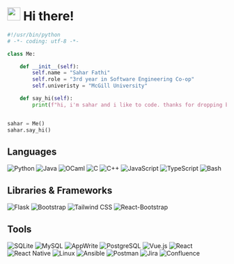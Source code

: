# <img src="https://raw.githubusercontent.com/iampavangandhi/iampavangandhi/master/gifs/Hi.gif" width="30px"> Hi there! 

```python
#!/usr/bin/python
# -*- coding: utf-8 -*-

class Me:

    def __init__(self):
        self.name = "Sahar Fathi"
        self.role = "3rd year in Software Engineering Co-op"
        self.univeristy = "McGill University"

    def say_hi(self):
        print(f"hi, i'm sahar and i like to code. thanks for dropping by :P")


sahar = Me()
sahar.say_hi()
```

## Languages
   ![Python](https://img.shields.io/badge/python-%235b99d1.svg?style=for-the-badge&logo=python&logoColor=white)
   ![Java](https://img.shields.io/badge/java-%235b99d1.svg?style=for-the-badge&logo=openjdk&logoColor=white)
   ![OCaml](https://img.shields.io/badge/ocaml-%235b99d1.svg?style=for-the-badge&logo=ocaml&logoColor=white)
   ![C](https://img.shields.io/badge/c-%235b99d1.svg?style=for-the-badge&logo=c&logoColor=white)
   ![C++](https://img.shields.io/badge/c++-%235b99d1.svg?style=for-the-badge&logo=cplusplus&logoColor=white)
   ![JavaScript](https://img.shields.io/badge/javascript-%235b99d1.svg?style=for-the-badge&logo=javascript&logoColor=white)
   ![TypeScript](https://img.shields.io/badge/typescript-%235b99d1.svg?style=for-the-badge&logo=typescript&logoColor=white)
   ![Bash](https://img.shields.io/badge/bash-%235b99d1.svg?style=for-the-badge&logo=gnubash&logoColor=white)
   
## Libraries & Frameworks
![Flask](https://img.shields.io/badge/flask-%23674ea7.svg?style=for-the-badge&logo=flask&logoColor=white)
![Bootstrap](https://img.shields.io/badge/bootstrap-%23674ea7.svg?style=for-the-badge&logo=bootstrap&logoColor=white)
![Tailwind CSS](https://img.shields.io/badge/tailwindcss-%23674ea7.svg?style=for-the-badge&logo=tailwindcss&logoColor=white)
![React-Bootstrap](https://img.shields.io/badge/reactbootstrap-%23674ea7.svg?style=for-the-badge&logo=reactbootstrap&logoColor=white)

## Tools
![SQLite](https://img.shields.io/badge/SQLite-%23b93939.svg?style=for-the-badge&logo=sqlite&logoColor=white)
![MySQL](https://img.shields.io/badge/MySQL-%23b93939.svg?style=for-the-badge&logo=mysql&logoColor=white)
![AppWrite](https://img.shields.io/badge/AppWrite-%23b93939.svg?style=for-the-badge&logo=appwrite&logoColor=white)
![PostgreSQL](https://img.shields.io/badge/PostgreSQL-%23b93939.svg?style=for-the-badge&logo=postgresql&logoColor=white)
![Vue.js](https://img.shields.io/badge/Vue.js-%23b93939.svg?style=for-the-badge&logo=vue.js&logoColor=white)
![React](https://img.shields.io/badge/React-%23b93939.svg?style=for-the-badge&logo=react&logoColor=white)
![React Native](https://img.shields.io/badge/React%20Native-%23b93939.svg?style=for-the-badge&logo=react&logoColor=white)
![Linux](https://img.shields.io/badge/Linux-%23b93939.svg?style=for-the-badge&logo=linux&logoColor=white)
![Ansible](https://img.shields.io/badge/Ansible-%23b93939.svg?style=for-the-badge&logo=ansible&logoColor=white)
![Postman](https://img.shields.io/badge/Postman-%23b93939.svg?style=for-the-badge&logo=postman&logoColor=white)
![Jira](https://img.shields.io/badge/jira-%23b93939.svg?style=for-the-badge&logo=jira&logoColor=white)
![Confluence](https://img.shields.io/badge/Confluence-%23b93939.svg?style=for-the-badge&logo=confluence&logoColor=white)


